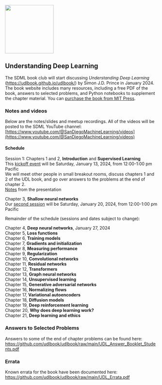 <img src="https://github.com/SanDiegoMachineLearning/bookclub/blob/master/images/UDLCover.jpg?raw=true" width="160">

## Understanding Deep Learning

The SDML book club will start discussing *Understanding Deep Learning* (https://udlbook.github.io/udlbook/)
by Simon J.D. Prince in January 2024.
The book website includes many resources, including a free PDF of the book, answers to selected problems, and Python notebooks to supplement the chapter material.
You can [purchase the book from MIT Press](https://mitpress.mit.edu/9780262048644/understanding-deep-learning/).

### Notes and videos
Below are the notes/slides and meetup recordings.
All of the videos will be posted to the SDML YouTube channel:  [https://www.youtube.com/@SanDiegoMachineLearning/videos](https://www.youtube.com/@SanDiegoMachineLearning/videos)

#### Schedule

Session 1:  Chapters 1 and 2, **Introduction** and **Supervised Learning** \
This [kickoff event](https://www.meetup.com/san-diego-machine-learning/events/297935477/) will be Saturday, January 13, 2024, from 12:00-1:00 pm Pacific \
We will meet other people in small breakout rooms, discuss chapters 1 and 2 of the UDL book, and go over answers to the problems at the end of chapter 2. \
[Notes](https://docs.google.com/document/d/14UgvufQ9gTjbLOhbynhpIe5c-gasHg-ebGXfe01Mwn4/edit?usp=sharing) from the presentation

Chapter 3, **Shallow neural networks** \
Our [second session](https://www.meetup.com/san-diego-machine-learning/events/298532966/) will be Saturday, January 20, 2024, from 12:00-1:00 pm Pacific

Remainder of the schedule (sessions and dates subject to change):

Chapter 4, **Deep neural networks**, January 27, 2024 \
Chapter 5, **Loss functions** \
Chapter 6, **Training models** \
Chapter 7, **Gradients and initialization** \
Chapter 8, **Measuring performance** \
Chapter 9, **Regularization** \
Chapter 10, **Convolutional networks** \
Chapter 11, **Residual networks** \
Chapter 12, **Transformers** \
Chapter 13, **Graph neural networks** \
Chapter 14, **Unsupervised learning** \
Chapter 15, **Generative adversarial networks** \
Chapter 16, **Normalizing flows** \
Chapter 17, **Variational autoencoders** \
Chapter 18, **Diffusion models** \
Chapter 19, **Deep reinforcement learning** \
Chapter 20, **Why does deep learning work?** \
Chapter 21, **Deep learning and ethics** 

### Answers to Selected Problems
Answers to some of the end of chapter problems can be found here:  https://github.com/udlbook/udlbook/raw/main/UDL_Answer_Booklet_Students.pdf

### Errata
Known errata for the book have been documented here:  https://github.com/udlbook/udlbook/raw/main/UDL_Errata.pdf

<br>
<br>
